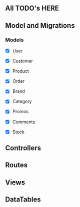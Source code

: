 ## All TODO's HERE

## Model and Migrations

### Models
- [x] User
- [x] Customer
- [x] Product
- [x] Order
- [x] Brand
- [x] Category
- [x] Promos
- [x] Comments
- [x] Stock


## Controllers



## Routes



## Views



## DataTables






